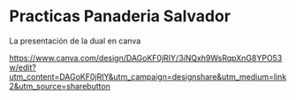 # Practicas Panaderia Salvador
La presentación de la dual en canva

https://www.canva.com/design/DAGoKF0jRIY/3iNQxh9WsRqpXnG8YPO53w/edit?utm_content=DAGoKF0jRIY&utm_campaign=designshare&utm_medium=link2&utm_source=sharebutton
